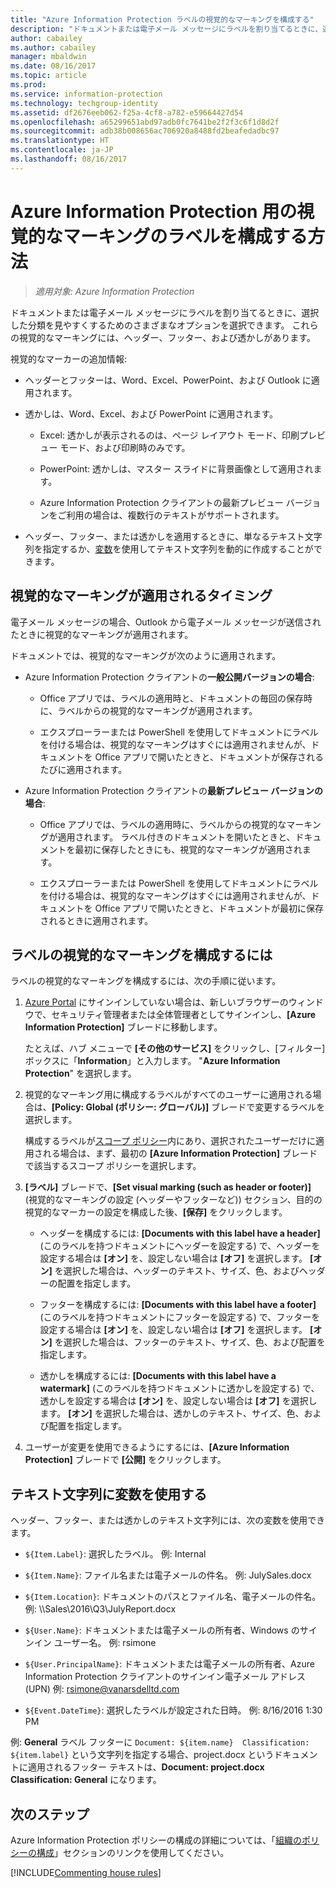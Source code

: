 ```yaml
---
title: "Azure Information Protection ラベルの視覚的なマーキングを構成する"
description: "ドキュメントまたは電子メール メッセージにラベルを割り当てるときに、選択した分類を見やすくするためのさまざまなオプションを選択できます。 これらの視覚的なマーキングには、ヘッダー、フッター、および透かしがあります。"
author: cabailey
ms.author: cabailey
manager: mbaldwin
ms.date: 08/16/2017
ms.topic: article
ms.prod: 
ms.service: information-protection
ms.technology: techgroup-identity
ms.assetid: df2676eeb062-f25a-4cf8-a782-e59664427d54
ms.openlocfilehash: a65299651abd97adb0fc7641be2f2f3c6f1d8d2f
ms.sourcegitcommit: adb38b008656ac706920a8488fd2beafedadbc97
ms.translationtype: HT
ms.contentlocale: ja-JP
ms.lasthandoff: 08/16/2017
---
```

# <a name="how-to-configure-a-label-for-visual-markings-for-azure-information-protection"></a>Azure Information Protection 用の視覚的なマーキングのラベルを構成する方法

>*適用対象: Azure Information Protection*

ドキュメントまたは電子メール メッセージにラベルを割り当てるときに、選択した分類を見やすくするためのさまざまなオプションを選択できます。 これらの視覚的なマーキングには、ヘッダー、フッター、および透かしがあります。

視覚的なマーカーの追加情報:

- ヘッダーとフッターは、Word、Excel、PowerPoint、および Outlook に適用されます。

- 透かしは、Word、Excel、および PowerPoint に適用されます。

    - Excel: 透かしが表示されるのは、ページ レイアウト モード、印刷プレビュー モード、および印刷時のみです。
    
    - PowerPoint: 透かしは、マスター スライドに背景画像として適用されます。
    
    - Azure Information Protection クライアントの最新プレビュー バージョンをご利用の場合は、複数行のテキストがサポートされます。

- ヘッダー、フッター、または透かしを適用するときに、単なるテキスト文字列を指定するか、[変数](#using-variables-in-the-text-string)を使用してテキスト文字列を動的に作成することができます。

## <a name="when-visual-markings-are-applied"></a>視覚的なマーキングが適用されるタイミング

電子メール メッセージの場合、Outlook から電子メール メッセージが送信されたときに視覚的なマーキングが適用されます。

ドキュメントでは、視覚的なマーキングが次のように適用されます。

- Azure Information Protection クライアントの**一般公開バージョンの場合**: 
    
    - Office アプリでは、ラベルの適用時と、ドキュメントの毎回の保存時に、ラベルからの視覚的なマーキングが適用されます。 
    
    - エクスプローラーまたは PowerShell を使用してドキュメントにラベルを付ける場合は、視覚的なマーキングはすぐには適用されませんが、ドキュメントを Office アプリで開いたときと、ドキュメントが保存されるたびに適用されます。

- Azure Information Protection クライアントの**最新プレビュー バージョンの場合**: 
    
    - Office アプリでは、ラベルの適用時に、ラベルからの視覚的なマーキングが適用されます。 ラベル付きのドキュメントを開いたときと、ドキュメントを最初に保存したときにも、視覚的なマーキングが適用されます。  
    
    - エクスプローラーまたは PowerShell を使用してドキュメントにラベルを付ける場合は、視覚的なマーキングはすぐには適用されませんが、ドキュメントを Office アプリで開いたときと、ドキュメントが最初に保存されるときに適用されます。

## <a name="to-configure-visual-markings-for-a-label"></a>ラベルの視覚的なマーキングを構成するには

ラベルの視覚的なマーキングを構成するには、次の手順に従います。

1. [Azure Portal](https://portal.azure.com) にサインインしていない場合は、新しいブラウザーのウィンドウで、セキュリティ管理者または全体管理者としてサインインし、**[Azure Information Protection]** ブレードに移動します。

    たとえば、ハブ メニューで **[その他のサービス]** をクリックし、[フィルター] ボックスに「**Information**」と入力します。 "**Azure Information Protection**" を選択します。

2. 視覚的なマーキング用に構成するラベルがすべてのユーザーに適用される場合は、**[Policy: Global (ポリシー: グローバル)]** ブレードで変更するラベルを選択します。

     構成するラベルが[スコープ ポリシー](configure-policy-scope.md)内にあり、選択されたユーザーだけに適用される場合は、まず、最初の **[Azure Information Protection]** ブレードで該当するスコープ ポリシーを選択します。

3. **[ラベル]** ブレードで、**[Set visual marking (such as header or footer)]** (視覚的なマーキングの設定 (ヘッダーやフッターなど)) セクション、目的の視覚的なマーカーの設定を構成した後、**[保存]** をクリックします。

    - ヘッダーを構成するには: **[Documents with this label have a header]** (このラベルを持つドキュメントにヘッダーを設定する) で、ヘッダーを設定する場合は **[オン]** を、設定しない場合は **[オフ]** を選択します。 **[オン]** を選択した場合は、ヘッダーのテキスト、サイズ、色、およびヘッダーの配置を指定します。

    - フッターを構成するには: **[Documents with this label have a footer]** (このラベルを持つドキュメントにフッターを設定する) で、フッターを設定する場合は **[オン]** を、設定しない場合は **[オフ]** を選択します。 **[オン]** を選択した場合は、フッターのテキスト、サイズ、色、および配置を指定します。

    - 透かしを構成するには: **[Documents with this label have a watermark]** (このラベルを持つドキュメントに透かしを設定する) で、透かしを設定する場合は **[オン]** を、設定しない場合は **[オフ]** を選択します。 **[オン]** を選択した場合は、透かしのテキスト、サイズ、色、および配置を指定します。

4. ユーザーが変更を使用できるようにするには、**[Azure Information Protection]** ブレードで **[公開]** をクリックします。

## <a name="using-variables-in-the-text-string"></a>テキスト文字列に変数を使用する

ヘッダー、フッター、または透かしのテキスト文字列には、次の変数を使用できます。

- `${Item.Label}`: 選択したラベル。 例: Internal

- `${Item.Name}`: ファイル名または電子メールの件名。 例: JulySales.docx

- `${Item.Location}`: ドキュメントのパスとファイル名、電子メールの件名。 例: \\\Sales\2016\Q3\JulyReport.docx

- `${User.Name}`: ドキュメントまたは電子メールの所有者、Windows のサインイン ユーザー名。 例: rsimone

- `${User.PrincipalName}`: ドキュメントまたは電子メールの所有者、Azure Information Protection クライアントのサインイン電子メール アドレス (UPN) 例: rsimone@vanarsdelltd.com

- `${Event.DateTime}`: 選択したラベルが設定された日時。 例: 8/16/2016 1:30 PM

例: **General** ラベル フッターに `Document: ${item.name}  Classification: ${item.label}` という文字列を指定する場合、project.docx というドキュメントに適用されるフッター テキストは、**Document: project.docx  Classification: General** になります。

## <a name="next-steps"></a>次のステップ

Azure Information Protection ポリシーの構成の詳細については、「[組織のポリシーの構成](configure-policy.md#configuring-your-organizations-policy)」セクションのリンクを使用してください。  

[!INCLUDE[Commenting house rules](../includes/houserules.md)]
